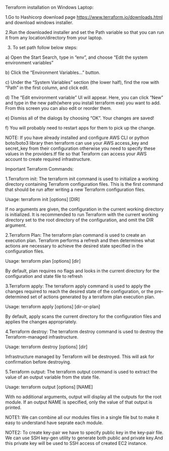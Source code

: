 Terraform installation on Windows Laptop:

1.Go to Hashicorp download page https://www.terraform.io/downloads.html and download windows installer.

2.Run the downloaded installer and set the Path variable so that you can run it from any location/directory from your laptop.

3. To set path follow below steps:

a) Open the Start Search, type in “env”, and choose “Edit the system environment variables”

b) Click the “Environment Variables…” button.

c) Under the “System Variables” section (the lower half), find the row with “Path” in the first column, and click edit.

d) The “Edit environment variable” UI will appear. Here, you can click “New” and type in the new path(where you install terraform exe) you want to add. From this screen you can also edit or reorder them.

e) Dismiss all of the dialogs by choosing “OK”. Your changes are saved!

f) You will probably need to restart apps for them to pick up the change.

NOTE: If you have already installed and configure AWS CLI or python boto/boto3 library then terraform can use your AWS access_key and secret_key from their configuration otherwise you need to specify these values in the providers.tf file so that Teraform can access your AWS account to create required infrastructure.

Important Terraform Commands:

1.Terraform init: The terraform init command is used to initialize a working directory containing Terraform configuration files. This is the first command that should be run after writing a new Terraform configuration files.

Usage: terraform init [options] [DIR]

If no arguments are given, the configuration in the current working directory is initialized. It is recommended to run Terraform with the current working directory set to the root directory of the configuration, and omit the DIR argument.

2.Terraform Plan: The terraform plan command is used to create an execution plan. Terraform performs a refresh and then determines what actions are necessary to achieve the desired state specified in the configuration files.

Usage: terraform plan [options] [dir]

By default, plan requires no flags and looks in the current directory for the configuration and state file to refresh

3.Terraform apply: The terraform apply command is used to apply the changes required to reach the desired state of the configuration, or the pre-determined set of actions generated by a terraform plan execution plan.

Usage: terraform apply [options] [dir-or-plan]

By default, apply scans the current directory for the configuration files and applies the changes appropriately.

4.Terraform destroy: The terraform destroy command is used to destroy the Terraform-managed infrastructure.

Usage: terraform destroy [options] [dir]

Infrastructure managed by Terraform will be destroyed. This will ask for confirmation before destroying.

5.Terraform output: The terraform output command is used to extract the value of an output variable from the state file.

Usage: terraform output [options] [NAME]

With no additional arguments, output will display all the outputs for the root module. If an output NAME is specified, only the value of that output is printed.

NOTE1: We can combine all our modules files in a single file but to make it easy to understand have seprate each module.

NOTE2: To create key-pair we have to specify public key in the key-pair file. We can use SSH key-gen utility to generate both public and private key.And this private key will be used to SSH access of created EC2 instance.
